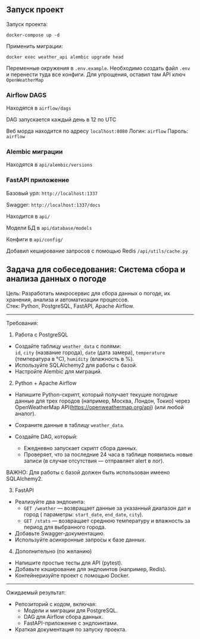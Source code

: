 ## Запуск проект

Запуск проекта:
```
docker-compose up -d
```
Применить миграции:
```
docker exec weather_api alembic upgrade head
```

Переменные окружения в `.env.example`. Необходимо создать файл `.env` и перенести туда все конфиги. Для упрощения,
оставил там API ключ `OpenWeatherMap`

### Airflow DAGS
Находятся в `airflow/dags`

DAG запускается каждый день в 12 по UTC

Веб морда находится по адресу `localhost:8080` 
Логин: `airflow` Пароль: `airflow`

### Alembic миграции
Находятся в `api/alembic/versions`

### FastAPI приложение

Базовый урл: `http://localhost:1337`

Swagger: `http://localhost:1337/docs`

Находится в `api/`

Модели БД в `api/database/models`

Конфиги в `api/config/`

Добавил кеширование запросов с помощью Redis `/api/utils/cache.py`

## Задача для собеседования: Система сбора и анализа данных о погоде

Цель:
Разработать микросервис для сбора данных о погоде, их хранения, анализа и автоматизации процессов.  
Стек: Python, PostgreSQL, FastAPI, Apache Airflow.

---

Требования:

1. Работа с PostgreSQL

- Создайте таблицу `weather_data` с полями:  
  `id`, `city` (название города), `date` (дата замера), `temperature` (температура в °C), `humidity` (влажность в %).
- Используйте SQLAlchemy2 для работы с базой.
- Настройте Alembic для миграций.

2. Python + Apache Airflow

- Напишите Python-скрипт, который получает текущие погодные данные для трех городов (например, Москва, Лондон, Токио)
  через OpenWeatherMap API(https://openweathermap.org/api) (или любой аналог).
- Сохраните данные в таблицу `weather_data`.

- Создайте DAG, который:
    - Ежедневно запускает скрипт сбора данных.
    - Проверяет, что за последние 24 часа в таблице появились новые записи (в случае отсутствия — отправляет alert в
      лог).

ВАЖНО: Для работы с базой должен быть использован имеено SQLAlchemy2.

3. FastAPI

- Реализуйте два эндпоинта:
    - `GET /weather` — возвращает данные за указанный диапазон дат и город (
      параметры: `start_date`, `end_date`, `city`).
    - `GET /stats` — возвращает среднюю температуру и влажность за период для выбранного города.
- Добавьте Swagger-документацию.
- Используйте асинхронные запросы к базе данных.

4. Дополнительно (по желанию)

- Напишите простые тесты для API (pytest).
- Добавьте кэширование для эндпоинтов (например, Redis).
- Контейнеризуйте проект с помощью Docker.

---

Ожидаемый результат:

- Репозиторий с кодом, включая:
    - Модели и миграции для PostgreSQL.
    - DAG для Airflow сбора данных.
    - FastAPI-приложение с эндпоинтами.
- Краткая документация по запуску проекта.
